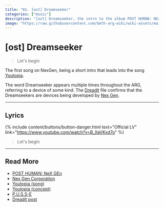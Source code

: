 ```yaml
---
title: "01. [ost] Dreamseeker"
categories: ["music"]
description: "[ost] Dreamseeker, the intro to the album POST HUMAN: NEx Gen."
image: "https://raw.githubusercontent.com/bmth-arg-wiki/wiki-assets/main/music/ph2/album_cover_300.png"
---
```

# [ost] Dreamseeker

> Let's begin

The first song on NexGen, being a short intro that leads into the song 
[Youtopia](../lore/youtopia).

The word Dreamseeker appears multiple times throughout the ARG, referring 
to a device of some kind. The [Dreadit](../for-sof/dreadit) file confirms 
that the Dreamseekers are devices being developed by [Nex Gen](../lore/nex-gen-corporation).

***

## Lyrics

{% include content/buttons/button-danger.html text="Official LV" link="https://www.youtube.com/watch?v=B_IIaVKxd7o" %}

> Let's begin

***

## Read More

- [POST HUMAN: NeX GEn](ph-nex-gen)
- [Nex Gen Corporation](../lore/nex-gen-corporation)
- [Youtopia (song)](song-youtopia)
- [Youtopia (concept)](../lore/youtopia)
- [P.U.S.S-E](../lore/pusse)
- [Dreadit post](../for-sof/dreadit)